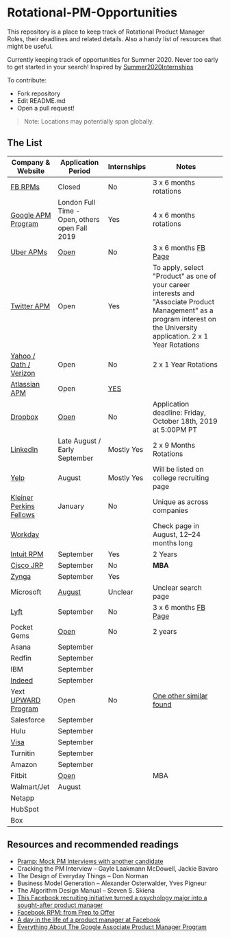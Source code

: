 
# Rotational-PM-Opportunities
This repository is a place to keep track of Rotational Product Manager Roles, their deadlines and related details.
Also a handy list of resources that might be useful.

Currently keeping track of opportunities for Summer 2020. 
Never too early to get started in your search!
Inspired by [Summer2020Internships](https://github.com/elaine-zheng/summer2020internships)


To contribute:
- Fork repository
- Edit README.md
- Open a pull request!

> Note: Locations may potentially span globally.

## The List

| Company  & Website |  Application Period |  Internships | Notes |
|---|---|---|---|
|[FB RPMs](http://fbrpms.com/)| Closed | No | 3 x 6 months rotations|
|[Google APM Program](https://buildyourfuture.withgoogle.com/programs/apm-program)| London Full Time - Open, others open Fall 2019 | Yes | 4 x 6 months rotations |
|[Uber APMs](https://www.uberapms.com/) | [Open]([https://www.uberapms.com/lead-gen](https://www.uberapms.com/lead-gen)) | No |3 x 6 months  [FB Page](https://www.facebook.com/uberapms)|
|[Twitter APM](http://www.twitterapm.com/#about-the-program)| Open | Yes | To apply, select "Product" as one of your career interests and "Associate Product Management" as a program interest on the University application. 2 x 1 Year Rotations|
| [Yahoo / Oath / Verizon](https://yahooapms.com/)| Open  | No | 2 x 1 Year Rotations |
| [Atlassian APM](https://www.atlassian.com/company/careers/detail/f078fd3b-6414-4e63-88c1-6f63ea272d93)| Open | [YES](https://www.atlassian.com/company/careers/detail/eaddddfd-f67f-4353-a96f-8f85ffd6e755) | 
| [Dropbox](https://www.dropbox.com/jobs/teams/eng_university_grads) | [Open](https://www.dropbox.com/jobs/listing/1792900) | No | Application deadline: Friday, October 18th, 2019 at 5:00PM PT|
| [LinkedIn](https://careers.linkedin.com/apm) | Late August / Early September |  Mostly Yes | 2 x 9 Months Rotations |
|[Yelp](https://www.yelp.com/careers/teams/college-engineering) | August | Mostly Yes| Will be listed on college recruiting page |
| [Kleiner Perkins Fellows](http://fellows.kleinerperkins.com/) | January | No | Unique as across companies |
| [Workday](https://www.workday.com/en-us/company/careers/university-recruiting.html) | |  | Check page in August, 12–24 months long |
| [Intuit RPM](https://www.intuitrpm.com/) | September | Yes | 2 Years|
| [Cisco JRP]((http://www.thembajrp.com/)) | September | No | **MBA** |
| [Zynga](https://www.zynga.com/jobs/university/) | September | Yes | |
| Microsoft | [August](https://careers.microsoft.com/students/us/en/search-results) | Unclear | Unclear search page |
| [Lyft](https://www.lyft.com/careers/apm) | September | No | 3 x 6 months [FB Page](https://www.facebook.com/lyftapm/)|
| Pocket Gems | [Open](https://boards.greenhouse.io/pocketgems/jobs/973578) | No | 2 years |
| Asana | September |  | |
| Redfin | September |  | |
| IBM | September |  | |
| [Indeed](https://university.indeed.jobs/tech/) | September |  | |
| Yext [UPWARD Program](https://boards.greenhouse.io/yext/jobs/1582781) | Open | No | [One other similar found](https://boards.greenhouse.io/yext/jobs/1300517)|
| Salesforce | September |  | |
| Hulu | September |  | |
| [Visa](https://usa.visa.com/careers/university-recruiting.html) | September |  | |
| Turnitin | September |  | |
| Amazon | September |  | |
| Fitbit | [Open](https://boards.greenhouse.io/fitbit92/jobs/1673941) |  | MBA|
| Walmart/Jet | August |  | |
| Netapp | | | 
| HubSpot| | |
| Box| | | 

## Resources and recommended readings
- [Pramp: Mock PM Interviews with another candidate ](https://www.pramp.com/invt/7GB1dzPWvYhjNGyNgo2p)
- Cracking the PM Interview – Gayle Laakmann McDowell, Jackie Bavaro
- The Design of Everyday Things – Don Norman
-  Business Model Generation – Alexander Osterwalder, Yves Pigneur
-  The Algorithm Design Manual – Steven S. Skiena
- [This Facebook recruiting initiative turned a psychology major into a sought-after product manager](https://www.businessinsider.in/This-Facebook-recruiting-initiative-turned-a-psychology-major-into-a-sought-after-product-manager/articleshow/63058715.cms)
- [Facebook RPM: from Prep to Offer](https://medium.com/@jewellim/facebook-rpm-program-from-prep-to-offer-2d1be3772db8)
- [A day in the life of a product manager at Facebook](https://www.businessinsider.in/A-day-in-the-life-of-a-product-manager-at-Facebook/articleshow/64369149.cms)
- [Everything About The Google Associate Product Manager Program](https://medium.com/productschool/everything-about-the-google-associate-product-manager-program-apmp-1caf06c083a7)
